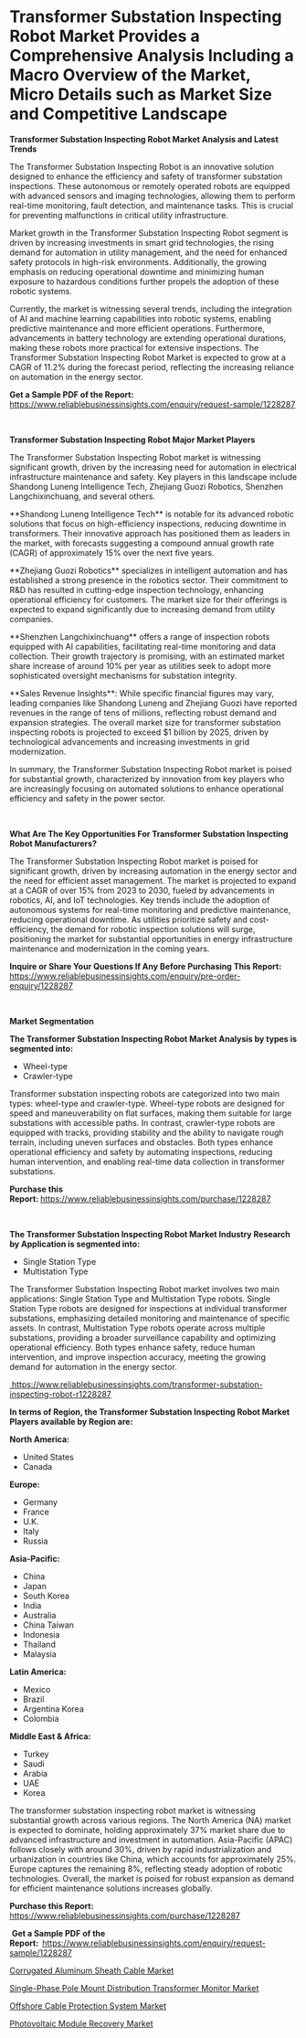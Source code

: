 <p><h1>Transformer Substation Inspecting Robot Market Provides a Comprehensive Analysis Including a Macro Overview of the Market, Micro Details such as Market Size and Competitive Landscape</h1></p><p><strong>Transformer Substation Inspecting Robot Market Analysis and Latest Trends</strong></p>
<p><p>The Transformer Substation Inspecting Robot is an innovative solution designed to enhance the efficiency and safety of transformer substation inspections. These autonomous or remotely operated robots are equipped with advanced sensors and imaging technologies, allowing them to perform real-time monitoring, fault detection, and maintenance tasks. This is crucial for preventing malfunctions in critical utility infrastructure.</p><p>Market growth in the Transformer Substation Inspecting Robot segment is driven by increasing investments in smart grid technologies, the rising demand for automation in utility management, and the need for enhanced safety protocols in high-risk environments. Additionally, the growing emphasis on reducing operational downtime and minimizing human exposure to hazardous conditions further propels the adoption of these robotic systems.</p><p>Currently, the market is witnessing several trends, including the integration of AI and machine learning capabilities into robotic systems, enabling predictive maintenance and more efficient operations. Furthermore, advancements in battery technology are extending operational durations, making these robots more practical for extensive inspections. The Transformer Substation Inspecting Robot Market is expected to grow at a CAGR of 11.2% during the forecast period, reflecting the increasing reliance on automation in the energy sector.</p></p>
<p><strong>Get a Sample PDF of the Report:&nbsp;</strong> <a href="https://www.reliablebusinessinsights.com/enquiry/request-sample/1228287?utm_campaign=100&utm_medium=2&utm_source=Github&utm_content=ia&utm_term=14022025&utm_id=transformer-substation-inspecting-robot">https://www.reliablebusinessinsights.com/enquiry/request-sample/1228287</a></p>
<p>&nbsp;</p>
<p><strong>Transformer Substation Inspecting Robot Major Market Players</strong></p>
<p><p>The Transformer Substation Inspecting Robot market is witnessing significant growth, driven by the increasing need for automation in electrical infrastructure maintenance and safety. Key players in this landscape include Shandong Luneng Intelligence Tech, Zhejiang Guozi Robotics, Shenzhen Langchixinchuang, and several others.</p><p>**Shandong Luneng Intelligence Tech** is notable for its advanced robotic solutions that focus on high-efficiency inspections, reducing downtime in transformers. Their innovative approach has positioned them as leaders in the market, with forecasts suggesting a compound annual growth rate (CAGR) of approximately 15% over the next five years.</p><p>**Zhejiang Guozi Robotics** specializes in intelligent automation and has established a strong presence in the robotics sector. Their commitment to R&D has resulted in cutting-edge inspection technology, enhancing operational efficiency for customers. The market size for their offerings is expected to expand significantly due to increasing demand from utility companies.</p><p>**Shenzhen Langchixinchuang** offers a range of inspection robots equipped with AI capabilities, facilitating real-time monitoring and data collection. Their growth trajectory is promising, with an estimated market share increase of around 10% per year as utilities seek to adopt more sophisticated oversight mechanisms for substation integrity.</p><p>**Sales Revenue Insights**: While specific financial figures may vary, leading companies like Shandong Luneng and Zhejiang Guozi have reported revenues in the range of tens of millions, reflecting robust demand and expansion strategies. The overall market size for transformer substation inspecting robots is projected to exceed $1 billion by 2025, driven by technological advancements and increasing investments in grid modernization.</p><p>In summary, the Transformer Substation Inspecting Robot market is poised for substantial growth, characterized by innovation from key players who are increasingly focusing on automated solutions to enhance operational efficiency and safety in the power sector.</p></p>
<p>&nbsp;</p>
<p><strong>What Are The Key Opportunities For Transformer Substation Inspecting Robot Manufacturers?</strong></p>
<p><p>The Transformer Substation Inspecting Robot market is poised for significant growth, driven by increasing automation in the energy sector and the need for efficient asset management. The market is projected to expand at a CAGR of over 15% from 2023 to 2030, fueled by advancements in robotics, AI, and IoT technologies. Key trends include the adoption of autonomous systems for real-time monitoring and predictive maintenance, reducing operational downtime. As utilities prioritize safety and cost-efficiency, the demand for robotic inspection solutions will surge, positioning the market for substantial opportunities in energy infrastructure maintenance and modernization in the coming years.</p></p>
<p><strong>Inquire or Share Your Questions If Any Before Purchasing This Report:</strong> <a href="https://www.reliablebusinessinsights.com/enquiry/pre-order-enquiry/1228287?utm_campaign=100&utm_medium=2&utm_source=Github&utm_content=ia&utm_term=14022025&utm_id=transformer-substation-inspecting-robot">https://www.reliablebusinessinsights.com/enquiry/pre-order-enquiry/1228287</a></p>
<p>&nbsp;</p>
<p><strong>Market Segmentation</strong></p>
<p><strong>The Transformer Substation Inspecting Robot Market Analysis by types is segmented into:</strong></p>
<p><ul><li>Wheel-type</li><li>Crawler-type</li></ul></p>
<p><p>Transformer substation inspecting robots are categorized into two main types: wheel-type and crawler-type. Wheel-type robots are designed for speed and maneuverability on flat surfaces, making them suitable for large substations with accessible paths. In contrast, crawler-type robots are equipped with tracks, providing stability and the ability to navigate rough terrain, including uneven surfaces and obstacles. Both types enhance operational efficiency and safety by automating inspections, reducing human intervention, and enabling real-time data collection in transformer substations.</p></p>
<p><strong>Purchase this Report:&nbsp;</strong><a href="https://www.reliablebusinessinsights.com/purchase/1228287?utm_campaign=100&utm_medium=2&utm_source=Github&utm_content=ia&utm_term=14022025&utm_id=transformer-substation-inspecting-robot">https://www.reliablebusinessinsights.com/purchase/1228287</a></p>
<p>&nbsp;</p>
<p><strong>The Transformer Substation Inspecting Robot Market Industry Research by Application is segmented into:</strong></p>
<p><ul><li>Single Station Type</li><li>Multistation Type</li></ul></p>
<p><p>The Transformer Substation Inspecting Robot market involves two main applications: Single Station Type and Multistation Type robots. Single Station Type robots are designed for inspections at individual transformer substations, emphasizing detailed monitoring and maintenance of specific assets. In contrast, Multistation Type robots operate across multiple substations, providing a broader surveillance capability and optimizing operational efficiency. Both types enhance safety, reduce human intervention, and improve inspection accuracy, meeting the growing demand for automation in the energy sector.</p></p>
<p><a href="https://www.reliablebusinessinsights.com/transformer-substation-inspecting-robot-r1228287?utm_campaign=100&utm_medium=2&utm_source=Github&utm_content=ia&utm_term=14022025&utm_id=transformer-substation-inspecting-robot">&nbsp;https://www.reliablebusinessinsights.com/transformer-substation-inspecting-robot-r1228287</a></p>
<p><strong>In terms of Region, the Transformer Substation Inspecting Robot Market Players available by Region are:</strong></p>
<p>
    <p> <strong> North America: </strong>
        <ul>
            <li>United States</li>
            <li>Canada</li>
        </ul>
        </p> 
    <p> <strong> Europe: </strong>
        <ul>
            <li>Germany</li>
            <li>France</li>
            <li>U.K.</li>
            <li>Italy</li>
            <li>Russia</li>
        </ul>
        </p> 
    <p> <strong> Asia-Pacific: </strong>
        <ul>
            <li>China</li>
            <li>Japan</li>
            <li>South Korea</li>
            <li>India</li>
            <li>Australia</li>
            <li>China Taiwan</li>
            <li>Indonesia</li>
            <li>Thailand</li>
            <li>Malaysia</li>
        </ul>
        </p> 
    <p> <strong> Latin America: </strong>
        <ul>
            <li>Mexico</li>
            <li>Brazil</li>
            <li>Argentina Korea</li>
            <li>Colombia</li>
        </ul>
        </p> 
    <p> <strong> Middle East & Africa: </strong>
        <ul>
            <li>Turkey</li>
            <li>Saudi</li>
            <li>Arabia</li>
            <li>UAE</li>
            <li>Korea</li>
        </ul>
    </p>
    </p>
<p><p>The transformer substation inspecting robot market is witnessing substantial growth across various regions. The North America (NA) market is expected to dominate, holding approximately 37% market share due to advanced infrastructure and investment in automation. Asia-Pacific (APAC) follows closely with around 30%, driven by rapid industrialization and urbanization in countries like China, which accounts for approximately 25%. Europe captures the remaining 8%, reflecting steady adoption of robotic technologies. Overall, the market is poised for robust expansion as demand for efficient maintenance solutions increases globally.</p></p>
<p><strong>Purchase this Report: </strong><a href="https://www.reliablebusinessinsights.com/purchase/1228287?utm_campaign=100&utm_medium=2&utm_source=Github&utm_content=ia&utm_term=14022025&utm_id=transformer-substation-inspecting-robot">https://www.reliablebusinessinsights.com/purchase/1228287</a></p>
<p>&nbsp;<strong>Get a Sample PDF of the Report:&nbsp;&nbsp;</strong><a href="https://www.reliablebusinessinsights.com/enquiry/request-sample/1228287?utm_campaign=100&utm_medium=2&utm_source=Github&utm_content=ia&utm_term=14022025&utm_id=transformer-substation-inspecting-robot">https://www.reliablebusinessinsights.com/enquiry/request-sample/1228287</a></p>
<p><strong></strong></p>
<p><p><a href="https://github.com/mudgeadamsvx/Market-Research-Report-List-1/blob/main/corrugated-aluminum-sheath-cable-market.md?utm_campaign=100&utm_medium=2&utm_source=Github&utm_content=ia&utm_term=14022025&utm_id=transformer-substation-inspecting-robot">Corrugated Aluminum Sheath Cable Market</a></p><p><a href="https://github.com/nicoletavirag/Market-Research-Report-List-5/blob/main/single-phase-pole-mount-distribution-transformer-monitor-market.md?utm_campaign=100&utm_medium=2&utm_source=Github&utm_content=ia&utm_term=14022025&utm_id=transformer-substation-inspecting-robot">Single-Phase Pole Mount Distribution Transformer Monitor Market</a></p><p><a href="https://github.com/shafriusizi/Market-Research-Report-List-1/blob/main/offshore-cable-protection-system-market.md?utm_campaign=100&utm_medium=2&utm_source=Github&utm_content=ia&utm_term=14022025&utm_id=transformer-substation-inspecting-robot">Offshore Cable Protection System Market</a></p><p><a href="https://github.com/kukolkasimo5/Market-Research-Report-List-1/blob/main/photovoltaic-module-recovery-market.md?utm_campaign=100&utm_medium=2&utm_source=Github&utm_content=ia&utm_term=14022025&utm_id=transformer-substation-inspecting-robot">Photovoltaic Module Recovery Market</a></p></p>